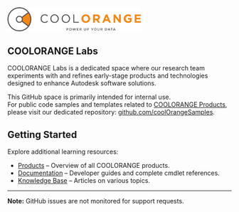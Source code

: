<picture>
  <source media="(prefers-color-scheme: dark)" srcset="https://github.com/coolOrangeSamples/.github/blob/main/Logo_Dark.png">
  <source media="(prefers-color-scheme: light)" srcset="https://github.com/coolOrangeSamples/.github/blob/main/Logo_Light.png">
  <img alt="COOLORANGE" src="https://github.com/coolOrangeSamples/.github/blob/main/Logo_Light.png" width="300">
</picture>

## COOLORANGE Labs

COOLORANGE Labs is a dedicated space where our research team experiments with and refines early-stage products and technologies designed to enhance Autodesk software solutions.

This GitHub space is primarily intended for internal use.  
For public code samples and templates related to [COOLORANGE Products](https://www.coolorange.com/products), please visit our dedicated repository: [github.com/coolOrangeSamples](https://github.com/coolOrangeSamples).

## Getting Started

Explore additional learning resources:

- [Products](https://www.coolorange.com/products) – Overview of all COOLORANGE products.  
- [Documentation](https://doc.coolorange.com/en/stable/) – Developer guides and complete cmdlet references.  
- [Knowledge Base](https://support.coolorange.com/kb) – Articles on various topics.  

---

**Note:** GitHub issues are not monitored for support requests.